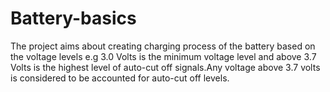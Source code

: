 # Battery-basics
The project aims about creating charging process of the battery based on the voltage levels e.g 3.0 Volts is the minimum voltage level and above 3.7 Volts is the highest level of auto-cut off signals.Any voltage above 3.7 volts is considered to be accounted for auto-cut off levels.
